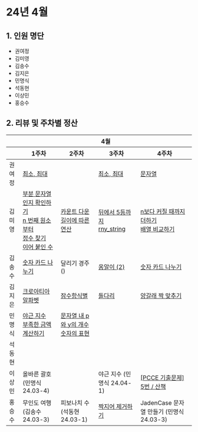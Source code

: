 # 24년 4월

## 1. 인원 명단
- 권여정
- 김미영
- 김송수
- 김지은
- 민명식
- 석동현
- 이상민
- 홍승수

## 2. 리뷰 및 주차별 정산

<div class="tg-wrap">
    <table class="tg">
        <thead>
            <tr>
                <th></th>
                <th colspan="4">4월</th>
            </tr>
            <tr>
                <th></th>
                <th>1주차</th>
                <th>2주차</th>
                <th>3주차</th>
                <th>4주차</th>
            </tr>
        </thead>
        <tbody>
            <tr>
                <td>권여정</td>
                <td>
                    <a href="https://www.acmicpc.net/problem/10818">최소, 최대</a><br/>
                </td>
                <td>
                </td>
                <td>
                    <a href="https://www.acmicpc.net/problem/10818">최소, 최대</a><br/>
                </td>
                <td>
                    <a href="https://www.acmicpc.net/problem/9086">문자열</a><br/>
                </td>
            </tr>
            <tr>
                <td>김미영</td>
                <td>
                    <a href="https://school.programmers.co.kr/learn/courses/30/lessons/181843">부분 문자열인지 확인하기</a><br/>
                    <a href="https://school.programmers.co.kr/learn/courses/30/lessons/181892">n 번째 원소부터</a><br/>
                    <a href="https://school.programmers.co.kr/learn/courses/30/lessons/181840">정수 찾기</a><br/>
                    <a href="https://school.programmers.co.kr/learn/courses/30/lessons/181928">이어 붙인 수</a><br/>
                </td>
                <td>
                    <a href="https://school.programmers.co.kr/learn/courses/30/lessons/181899">카운트 다운</a><br/>
                    <a href="https://school.programmers.co.kr/learn/courses/30/lessons/181879">길이에 따른 연산</a><br/>
                </td>
                <td>
                    <a href="https://school.programmers.co.kr/learn/courses/30/lessons/181853">뒤에서 5등까지</a><br/>
                    <a href="https://school.programmers.co.kr/learn/courses/30/lessons/181863">rny_string</a><br/>                    
                </td>
                <td>
                    <a href="https://school.programmers.co.kr/learn/courses/30/lessons/181884">n보다 커질 때까지 더하기</a><br/>
                    <a href="https://school.programmers.co.kr/learn/courses/30/lessons/181856">배열 비교하기</a><br/>                    
                </td>
            </tr>
            <tr>
                <td>김송수</td>
                <td>
                    <a href="https://school.programmers.co.kr/learn/courses/30/lessons/135807">숫자 카드 나누기</a><br/>
                </td>
                <td>
                    달리기 경주()<br/>
                </td>
                <td>
                    <a href="https://school.programmers.co.kr/learn/courses/30/lessons/133499">옹알이 (2)</a><br/>
                </td>
                <td>
                    <a href="https://school.programmers.co.kr/learn/courses/30/lessons/135807">숫자 카드 나누기</a><br/>
                </td>
            </tr>
            <tr>
                <td>김지은</td>
                <td>
                    <a href="https://www.acmicpc.net/problem/2941">크로아티아 알파벳</a><br/>
                </td>
                <td>
                    <a href="https://www.acmicpc.net/problem/2671">잠수함식별</a><br/>
                </td>
                <td>
                    <a href="https://www.acmicpc.net/problem/12761">돌다리</a><br/>
                </td>
                <td>
                    <a href="https://www.acmicpc.net/problem/31474">양갈래 짝 맞추기</a><br/>
                </td>
            </tr>
            <tr>
                <td>민명식</td>
                <td>
                    <a href="https://school.programmers.co.kr/learn/courses/30/lessons/12927">야근 지수</a><br/>
                    <a href="https://school.programmers.co.kr/learn/courses/30/lessons/82612">부족한 금액 계산하기</a><br/>
                </td>
                <td>
                    <a href="https://school.programmers.co.kr/learn/courses/30/lessons/12916">문자열 내 p와 y의 개수</a><br/>
                    <a href="https://school.programmers.co.kr/learn/courses/30/lessons/12924">숫자의 표현</a><br/>
                </td>
                <td>
                </td>
                <td>
                </td>
            </tr>
            <tr>
                <td>석동현</td>
                <td>
                </td>
                <td>
                </td>
                <td>
                </td>
                <td>
                </td>
            </tr>
            <tr>
                <td>이상민</td>
                <td>
                    올바른 괄호 (민명식 24.03-4)<br/>
                </td>
                <td>
                </td>
                <td>
                    야근 지수 (민명식 24.04-1)<br/>
                </td>
                <td>
                    <a href="https://school.programmers.co.kr/learn/courses/30/lessons/250129">[PCCE 기출문제] 5번 / 산책</a><br/>
                </td>
            </tr>
            <tr>
                <td>홍승수</td>
                <td>
                    무인도 여행 (김송수 24.03-3)<br/>
                </td>
                <td>
                    피보나치 수(석동현 24.03-1)<br/>
                </td>
                <td>
                    <a href="https://school.programmers.co.kr/learn/courses/30/lessons/12973">짝지어 제거하기</a><br/>
                </td>
                <td>
                    JadenCase 문자열 만들기 (민명식 24.03-3)
                </td>
            </tr>
        </tbody>
    </table>
</div>
